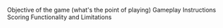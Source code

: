 Objective of the game (what's the point of playing)
Gameplay Instructions
Scoring 
Functionality and Limitations

